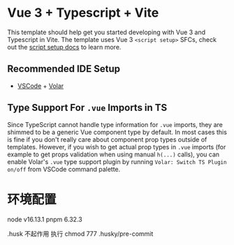 # Vue 3 + Typescript + Vite

This template should help get you started developing with Vue 3 and Typescript in Vite. The template
uses Vue 3 `<script setup>` SFCs, check out the
[script setup docs](https://v3.vuejs.org/api/sfc-script-setup.html#sfc-script-setup) to learn more.

## Recommended IDE Setup

- [VSCode](https://code.visualstudio.com/) +
  [Volar](https://marketplace.visualstudio.com/items?itemName=johnsoncodehk.volar)

## Type Support For `.vue` Imports in TS

Since TypeScript cannot handle type information for `.vue` imports, they are shimmed to be a generic
Vue component type by default. In most cases this is fine if you don't really care about component
prop types outside of templates. However, if you wish to get actual prop types in `.vue` imports
(for example to get props validation when using manual `h(...)` calls), you can enable Volar's
`.vue` type support plugin by running `Volar: Switch TS Plugin on/off` from VSCode command palette.

# 环境配置

node v16.13.1 pnpm 6.32.3

.husk 不起作用 执行 chmod 777 .husky/pre-commit
